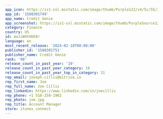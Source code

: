 ```yaml
---
app_icon: https://is1-ssl.mzstatic.com/image/thumb/Purple122/v4/5c/55/32/5c553239-7a27-6bfc-5f3e-fd1bdbb70f2b/AppIcon-1x_U007emarketing-0-7-0-85-220-0.png/1024x1024bb.png
app_id: '1588301749'
app_name: Credit Genie
app_screenshot: https://is1-ssl.mzstatic.com/image/thumb/PurpleSource122/v4/27/ea/5d/27ea5df4-de8d-0fd3-2873-5458f7bde829/00577253-5cd9-4d59-8731-c8a591c0a47d_1.png/1242x2208bb.png
category: Finance
country: US
id: mxziW4tHUk0r
language: en
most_recent_release: '2024-02-18T00:00:00'
publisher_id: '1588301751'
publisher_name: Credit Genie
rank: '90'
release_count_in_past_year: '19'
release_count_in_past_year_category: 19
release_count_in_past_year_top_in_category: 31
rep_email: joseph.cillis@bitrise.io
rep_first_name: Joe
rep_full_name: Joe Cillis
rep_linkedin: https://www.linkedin.com/in/joecillis
rep_phone: +1 518-258-1902
rep_photo: joe.jpg
rep_title: Account Manager
store: itunes_connect
---
```

